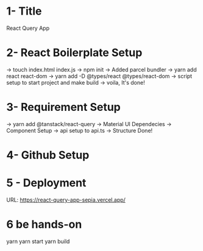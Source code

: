# 1- Title
React Query App

# 2- React Boilerplate Setup
-> touch index.html index.js -> npm init -> Added parcel bundler -> yarn add react react-dom -> yarn add -D @types/react @types/react-dom -> script setup to start project and make build -> voila, It's done!

# 3- Requirement Setup
-> yarn add @tanstack/react-query
-> Material UI Dependecies 
-> Component Setup
-> api setup to api.ts
-> Structure Done!

# 4- Github Setup

# 5 - Deployment
URL: https://react-query-app-sepia.vercel.app/

# 6 be hands-on
yarn
yarn start
yarn build

